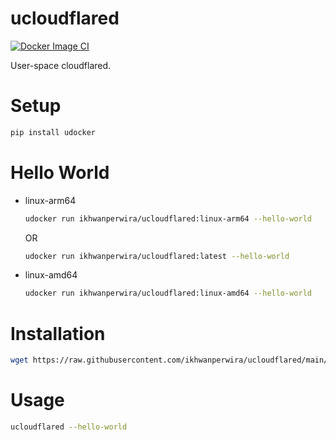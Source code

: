 # ucloudflared
[![Docker Image CI](https://github.com/ikhwanperwira/ucloudflared/actions/workflows/docker-image.yml/badge.svg)](https://github.com/ikhwanperwira/ucloudflared/actions/workflows/docker-image.yml)

User-space cloudflared.

# Setup
```bash
pip install udocker
```

# Hello World
* linux-arm64
  ```bash
  udocker run ikhwanperwira/ucloudflared:linux-arm64 --hello-world
  ```
  OR
  ```bash
  udocker run ikhwanperwira/ucloudflared:latest --hello-world
  ```
  
* linux-amd64
  ```bash
  udocker run ikhwanperwira/ucloudflared:linux-amd64 --hello-world
  ```
  
# Installation
```bash
wget https://raw.githubusercontent.com/ikhwanperwira/ucloudflared/main/install.sh && chmod +x install.sh && ./install.sh && rm -rf install.sh
```

# Usage
```bash
ucloudflared --hello-world
```
